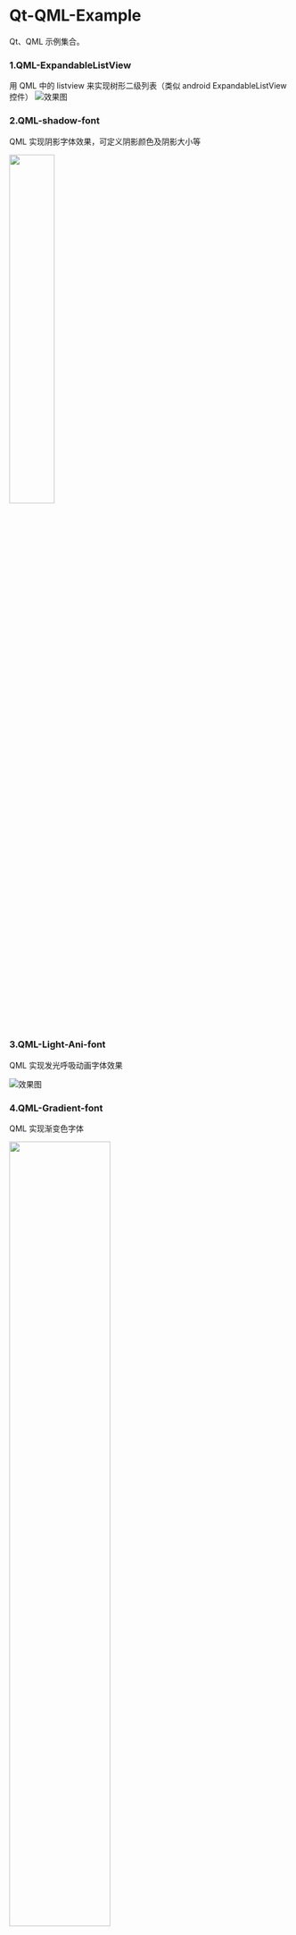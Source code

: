 # Qt-QML-Example
Qt、QML 示例集合。

### 1.QML-ExpandableListView

用 QML 中的 listview 来实现树形二级列表（类似 android ExpandableListView控件）
![效果图](https://github.com/luoyayun361/Qt-QML-Example/blob/master/QML-ExpandableListView/%E6%95%88%E6%9E%9C%E5%9B%BE.gif)

### 2.QML-shadow-font
QML 实现阴影字体效果，可定义阴影颜色及阴影大小等

<img src="https://github.com/luoyayun361/Qt-QML-Example/blob/master/QML-shadow-font/show.png" width = 40%/>

### 3.QML-Light-Ani-font
QML 实现发光呼吸动画字体效果

![效果图](https://github.com/luoyayun361/Qt-QML-Example/blob/master/QML-Light-Ani-font/show.gif)

### 4.QML-Gradient-font
QML 实现渐变色字体

<img src="https://github.com/luoyayun361/Qt-QML-Example/blob/master/QML-Gradient-font/show.png" width = 60%/>

### 4.QML-Customize-Flipable
QML实现页面反转封装，翻转过程中修改页面opacity、scale、angle

![效果图](https://github.com/luoyayun361/Qt-QML-Example/blob/master/QML-Customize-Flipable/show.gif)





以后代码管理会在 github 上进行更新，而技术文档更新是在 CSDN 博客中更新。
CSDN 博客地址：https://blog.csdn.net/luoyayun361
